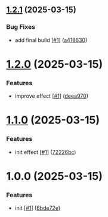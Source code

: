 ## [1.2.1](https://github.com/d3p1/bad-apple-with-apples-effect/compare/v1.2.0...v1.2.1) (2025-03-15)


### Bug Fixes

* add final build [[#1](https://github.com/d3p1/bad-apple-with-apples-effect/issues/1)] ([a418630](https://github.com/d3p1/bad-apple-with-apples-effect/commit/a4186308017bf1975fa9a0aeec0f42fad7ab308c))

# [1.2.0](https://github.com/d3p1/bad-apple-with-apples-effect/compare/v1.1.0...v1.2.0) (2025-03-15)


### Features

* improve effect [[#1](https://github.com/d3p1/bad-apple-with-apples-effect/issues/1)] ([deea970](https://github.com/d3p1/bad-apple-with-apples-effect/commit/deea970ca4f614a85768a9c89f75973c1338983b))

# [1.1.0](https://github.com/d3p1/bad-apple-with-apples-effect/compare/v1.0.0...v1.1.0) (2025-03-15)


### Features

* init effect [[#1](https://github.com/d3p1/bad-apple-with-apples-effect/issues/1)] ([72226bc](https://github.com/d3p1/bad-apple-with-apples-effect/commit/72226bc7fec2fdf64f73e82af9c8f68e4b6ccbfc))

# 1.0.0 (2025-03-15)


### Features

* init [[#1](https://github.com/d3p1/bad-apple-with-apples-effect/issues/1)] ([6bde72e](https://github.com/d3p1/bad-apple-with-apples-effect/commit/6bde72e1c4786c7746ad40d333862f07ebb1901e))
